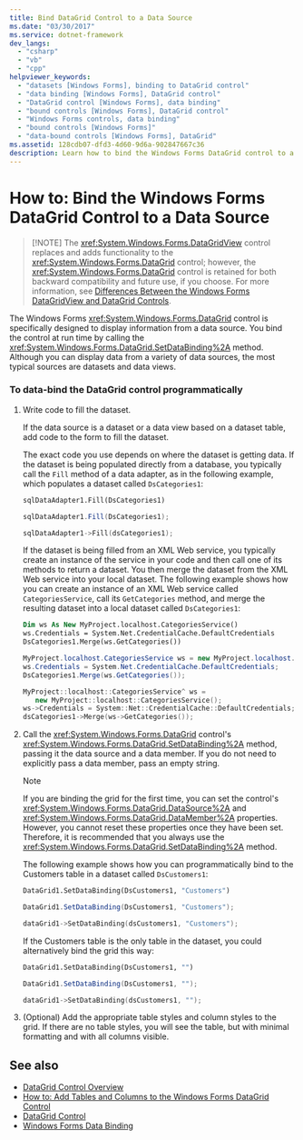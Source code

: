 ```yaml
---
title: Bind DataGrid Control to a Data Source
ms.date: "03/30/2017"
ms.service: dotnet-framework
dev_langs:
  - "csharp"
  - "vb"
  - "cpp"
helpviewer_keywords:
  - "datasets [Windows Forms], binding to DataGrid control"
  - "data binding [Windows Forms], DataGrid control"
  - "DataGrid control [Windows Forms], data binding"
  - "bound controls [Windows Forms], DataGrid control"
  - "Windows Forms controls, data binding"
  - "bound controls [Windows Forms]"
  - "data-bound controls [Windows Forms], DataGrid"
ms.assetid: 128cdb07-dfd3-4d60-9d6a-902847667c36
description: Learn how to bind the Windows Forms DataGrid control to a Data source by calling the SetDataBinding method.
---
```

# How to: Bind the Windows Forms DataGrid Control to a Data Source
>
> [!NOTE]
> The <xref:System.Windows.Forms.DataGridView> control replaces and adds functionality to the <xref:System.Windows.Forms.DataGrid> control; however, the <xref:System.Windows.Forms.DataGrid> control is retained for both backward compatibility and future use, if you choose. For more information, see [Differences Between the Windows Forms DataGridView and DataGrid Controls](differences-between-the-windows-forms-datagridview-and-datagrid-controls.md).

The Windows Forms <xref:System.Windows.Forms.DataGrid> control is specifically designed to display information from a data source. You bind the control at run time by calling the <xref:System.Windows.Forms.DataGrid.SetDataBinding%2A> method. Although you can display data from a variety of data sources, the most typical sources are datasets and data views.

### To data-bind the DataGrid control programmatically

1. Write code to fill the dataset.

     If the data source is a dataset or a data view based on a dataset table, add code to the form to fill the dataset.

     The exact code you use depends on where the dataset is getting data. If the dataset is being populated directly from a database, you typically call the `Fill` method of a data adapter, as in the following example, which populates a dataset called `DsCategories1`:

    ```vb
    sqlDataAdapter1.Fill(DsCategories1)
    ```

    ```csharp
    sqlDataAdapter1.Fill(DsCategories1);
    ```

    ```cpp
    sqlDataAdapter1->Fill(dsCategories1);
    ```

     If the dataset is being filled from an XML Web service, you typically create an instance of the service in your code and then call one of its methods to return a dataset. You then merge the dataset from the XML Web service into your local dataset. The following example shows how you can create an instance of an XML Web service called `CategoriesService`, call its `GetCategories` method, and merge the resulting dataset into a local dataset called `DsCategories1`:

    ```vb
    Dim ws As New MyProject.localhost.CategoriesService()
    ws.Credentials = System.Net.CredentialCache.DefaultCredentials
    DsCategories1.Merge(ws.GetCategories())
    ```

    ```csharp
    MyProject.localhost.CategoriesService ws = new MyProject.localhost.CategoriesService();
    ws.Credentials = System.Net.CredentialCache.DefaultCredentials;
    DsCategories1.Merge(ws.GetCategories());
    ```

    ```cpp
    MyProject::localhost::CategoriesService^ ws =
       new MyProject::localhost::CategoriesService();
    ws->Credentials = System::Net::CredentialCache::DefaultCredentials;
    dsCategories1->Merge(ws->GetCategories());
    ```

2. Call the <xref:System.Windows.Forms.DataGrid> control's <xref:System.Windows.Forms.DataGrid.SetDataBinding%2A> method, passing it the data source and a data member. If you do not need to explicitly pass a data member, pass an empty string.

    > [!NOTE]
    > If you are binding the grid for the first time, you can set the control's <xref:System.Windows.Forms.DataGrid.DataSource%2A> and <xref:System.Windows.Forms.DataGrid.DataMember%2A> properties. However, you cannot reset these properties once they have been set. Therefore, it is recommended that you always use the <xref:System.Windows.Forms.DataGrid.SetDataBinding%2A> method.

     The following example shows how you can programmatically bind to the Customers table in a dataset called `DsCustomers1`:

    ```vb
    DataGrid1.SetDataBinding(DsCustomers1, "Customers")
    ```

    ```csharp
    DataGrid1.SetDataBinding(DsCustomers1, "Customers");
    ```

    ```cpp
    dataGrid1->SetDataBinding(dsCustomers1, "Customers");
    ```

     If the Customers table is the only table in the dataset, you could alternatively bind the grid this way:

    ```vb
    DataGrid1.SetDataBinding(DsCustomers1, "")
    ```

    ```csharp
    DataGrid1.SetDataBinding(DsCustomers1, "");
    ```

    ```cpp
    dataGrid1->SetDataBinding(dsCustomers1, "");
    ```

3. (Optional) Add the appropriate table styles and column styles to the grid. If there are no table styles, you will see the table, but with minimal formatting and with all columns visible.

## See also

- [DataGrid Control Overview](datagrid-control-overview-windows-forms.md)
- [How to: Add Tables and Columns to the Windows Forms DataGrid Control](how-to-add-tables-and-columns-to-the-windows-forms-datagrid-control.md)
- [DataGrid Control](datagrid-control-windows-forms.md)
- [Windows Forms Data Binding](../data/overview.md)
